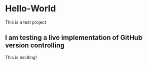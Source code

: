 # Hello-World

This is a test project

## I am testing a live implementation of GitHub version controlling

This is exciting!
